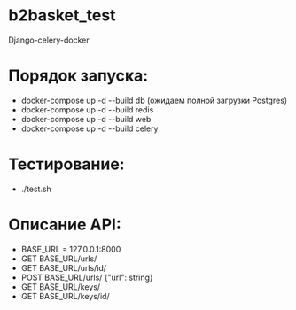# b2basket_test
Django-celery-docker

# Порядок запуска:

- docker-compose up -d --build db (ожидаем полной загрузки Postgres)
- docker-compose up -d --build redis
- docker-compose up -d --build web
- docker-compose up -d --build celery

# Тестирование:
- ./test.sh

# Описание API:
- BASE_URL = 127.0.0.1:8000
- GET BASE_URL/urls/
- GET BASE_URL/urls/id/
- POST BASE_URL/urls/ {"url": string}
- GET BASE_URL/keys/
- GET BASE_URL/keys/id/